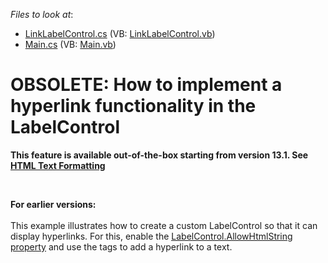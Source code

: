 <!-- default file list -->
*Files to look at*:

* [LinkLabelControl.cs](./CS/WindowsApplication3/LinkLabelControl.cs) (VB: [LinkLabelControl.vb](./VB/WindowsApplication3/LinkLabelControl.vb))
* [Main.cs](./CS/WindowsApplication3/Main.cs) (VB: [Main.vb](./VB/WindowsApplication3/Main.vb))
<!-- default file list end -->
# OBSOLETE: How to implement a hyperlink functionality in the LabelControl


<p><strong>This feature is available out-of-the-box starting from version 1</strong><strong>3</strong><strong>.</strong><strong>1</strong><strong>.</strong><strong> See </strong><a href="http://documentation.devexpress.com/#WindowsForms/CustomDocument4874"><strong><u>HTML Text Formatting</u></strong></a><strong> </strong></p><br />
<p><strong>For earlier versions:</strong><strong><br />
</strong><br />
This example illustrates how to create a custom LabelControl so that it can display hyperlinks. For this, enable the <a href="http://documentation.devexpress.com/#WindowsForms/DevExpressXtraEditorsLabelControl_AllowHtmlStringtopic"><u>LabelControl.AllowHtmlString property</u></a> and use the <strong><a></a></strong>  tags to add a hyperlink to a text. </p>

<br/>


